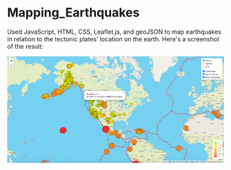 # Mapping_Earthquakes
Used JavaScript, HTML, CSS, Leaflet.js, and geoJSON to map earthquakes in relation to the tectonic plates’ location on the earth. Here's a screenshot of the result:  

![](Earthquakes_Map.png)
